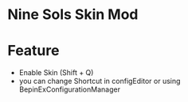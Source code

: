 # Nine Sols Skin Mod

# Feature
- Enable Skin (Shift + Q) 
- you can change Shortcut in configEditor or using BepinExConfigurationManager
